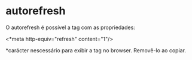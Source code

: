 # autorefresh
O autorefresh é possível a tag <meta/> com as propriedades:

<*meta http-equiv="refresh" content="1"/>

*carácter nescessário para exibir a tag no browser. Removê-lo ao copiar.